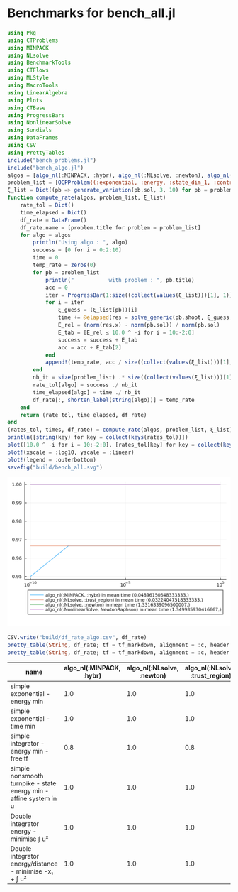 # Benchmarks for bench_all.jl

```julia
using Pkg
using CTProblems
using MINPACK
using NLsolve
using BenchmarkTools
using CTFlows
using MLStyle
using MacroTools
using LinearAlgebra
using Plots
using CTBase
using ProgressBars
using NonlinearSolve
using Sundials
using DataFrames
using CSV
using PrettyTables
include("bench_problems.jl")
include("bench_algo.jl")
algos = [algo_nl(:MINPACK, :hybr), algo_nl(:NLsolve, :newton), algo_nl(:NLsolve, :trust_region), algo_nl(:NonlinearSolve, NewtonRaphson())]
problem_list = [OCPProblem{(:exponential, :energy, :state_dim_1, :control_dim_1, :lagrange)}(); OCPProblem{(:exponential, :time, :state_dim_1, :control_dim_1, :lagrange)}(); OCPProblem{(:integrator, :energy, :free_final_time, :state_dim_1, :control_dim_1, :lagrange)}(); OCPProblem{(:turnpike, :integrator, :state_energy, :state_dim_1, :control_dim_1, :lagrange, :control_constraint, :singular_arc)}(); OCPProblem{(:integrator, :energy, :state_dim_2, :control_dim_1, :lagrange, :noconstraints)}(); OCPProblem{(:integrator, :energy, :distance, :state_dim_2, :control_dim_1, :bolza)}()]
ξ_list = Dict((pb => generate_variation(pb.sol, 3, 10) for pb = problem_list))
function compute_rate(algos, problem_list, ξ_list)
    rate_tol = Dict()
    time_elapsed = Dict()
    df_rate = DataFrame()
    df_rate.name = [problem.title for problem = problem_list]
    for algo = algos
        println("Using algo : ", algo)
        success = [0 for i = 0:2:10]
        time = 0
        temp_rate = zeros(0)
        for pb = problem_list
            println("           with problem : ", pb.title)
            acc = 0
            iter = ProgressBar(1:size((collect(values(ξ_list)))[1], 1))
            for i = iter
                ξ_guess = (ξ_list[pb])[i]
                time += @elapsed(res = solve_generic(pb.shoot, ξ_guess, algo.package, algo.name))
                E_rel = (norm(res.x) - norm(pb.sol)) / norm(pb.sol)
                E_tab = [E_rel ≤ 10.0 ^ -i for i = 10:-2:0]
                success = success + E_tab
                acc = acc + E_tab[2]
            end
            append!(temp_rate, acc / size((collect(values(ξ_list)))[1], 1))
        end
        nb_it = size(problem_list) .* size((collect(values(ξ_list)))[1], 1)
        rate_tol[algo] = success ./ nb_it
        time_elapsed[algo] = time ./ nb_it
        df_rate[:, shorten_label(string(algo))] = temp_rate
    end
    return (rate_tol, time_elapsed, df_rate)
end
(rates_tol, times, df_rate) = compute_rate(algos, problem_list, ξ_list)
println([string(key) for key = collect(keys(rates_tol))])
plot([10.0 ^ -i for i = 10:-2:0], [rates_tol[key] for key = collect(keys(rates_tol))], label = reshape([shorten_label(string(key)) * " in mean time " * string(times[key]) for key = collect(keys(rates_tol))], 1, size(algos, 1)))
plot!(xscale = :log10, yscale = :linear)
plot!(legend = :outerbottom)
savefig("build/bench_all.svg")
```
 ![fig](bench_all.svg) 
 ```julia 
CSV.write("build/df_rate_algo.csv", df_rate)
pretty_table(String, df_rate; tf = tf_markdown, alignment = :c, header = ["name"; [shorten_label(string(algo)) for algo = algos]])
pretty_table(String, df_rate; tf = tf_markdown, alignment = :c, header = ["name"; [shorten_label(string(algo)) for algo = algos]])
```

|                               name                                | algo_nl(:MINPACK, :hybr) | algo_nl(:NLsolve, :newton) | algo_nl(:NLsolve, :trust_region) | algo_nl(:NonlinearSolve, NewtonRaphson) |
|-------------------------------------------------------------------|--------------------------|----------------------------|----------------------------------|-----------------------------------------|
|                  simple exponential - energy min                  |           1.0            |            1.0             |               1.0                |                   1.0                   |
|                   simple exponential - time min                   |           1.0            |            1.0             |               1.0                |                   1.0                   |
|             simple integrator - energy min - free tf              |           0.8            |            1.0             |               0.8                |                   1.0                   |
| simple nonsmooth turnpike - state energy min - affine system in u |           1.0            |            1.0             |               1.0                |                   1.0                   |
|             Double integrator energy - minimise ∫ u²              |           1.0            |            1.0             |               1.0                |                   1.0                   |
|      Double integrator energy/distance - minimise -x₁ + ∫ u²      |           1.0            |            1.0             |               1.0                |                   1.0                   |


